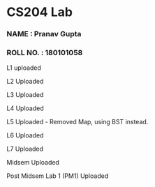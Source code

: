 # CS204 Lab

### NAME : Pranav Gupta
### ROLL NO. : 180101058

 L1 uploaded

 L2 Uploaded

 L3 Uploaded

 L4 Uploaded

 L5 Uploaded - Removed Map, using BST instead.
 
 L6 Uploaded
 
 L7 Uploaded

 Midsem Uploaded
 
 Post Midsem Lab 1 (PM1) Uploaded
